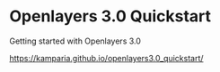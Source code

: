 # Openlayers 3.0 Quickstart
Getting started with Openlayers 3.0

https://kamparia.github.io/openlayers3.0_quickstart/